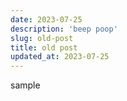 ```yaml
---
date: 2023-07-25
description: 'beep poop'
slug: old-post
title: old post
updated_at: 2023-07-25
---
```


sample
